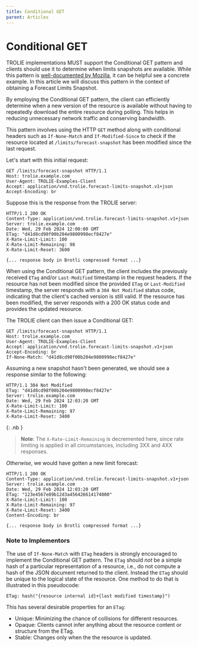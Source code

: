 ```yaml
---
title: Conditional GET
parent: Articles
---
```


# Conditional GET

TROLIE implementations MUST support the Conditional GET pattern and clients
should use it to determine when limits snapshots are available. While this
pattern is [well-documented by
Mozilla](https://developer.mozilla.org/en-US/docs/Web/HTTP/Conditional_requests),
it can be helpful see a concrete example. In this article we will discuss this
pattern in the context of obtaining a Forecast Limits Snapshot.

By employing the Conditional GET pattern, the client can efficiently determine
when a new version of the resource is available without having to repeatedly
download the entire resource during polling. This helps in reducing unnecessary
network traffic and conserving bandwidth.

This pattern involves using the HTTP `GET` method along with conditional headers
such as `If-None-Match` and `If-Modified-Since` to check if the resource located
at `/limits/forecast-snapshot` has been modified since the last request.

Let's start with this initial request:

```http
GET /limits/forecast-snapshot HTTP/1.1
Host: trolie.example.com
User-Agent: TROLIE-Examples-Client
Accept: application/vnd.trolie.forecast-limits-snapshot.v1+json
Accept-Encoding: br
```

Suppose this is the response from the TROLIE server:

```http
HTTP/1.1 200 OK
Content-Type: application/vnd.trolie.forecast-limits-snapshot.v1+json
Server: trolie.example.com
Date: Wed, 29 Feb 2024 12:00:00 GMT
ETag: "d41d8cd98f00b204e9800998ecf8427e"
X-Rate-Limit-Limit: 100
X-Rate-Limit-Remaining: 98
X-Rate-Limit-Reset: 3600

{... response body in Brotli compressed format ...}
```

When using the Conditional GET pattern, the client includes the previously
received `ETag` and/or `Last-Modified` timestamp in the request headers. If the
resource has not been modified since the provided `ETag` or `Last-Modified`
timestamp, the server responds with a `304 Not Modified` status code, indicating
that the client's cached version is still valid. If the resource has been
modified, the server responds with a 200 OK status code and provides the updated
resource.

The TROLIE client can then issue a Conditional GET:

```http
GET /limits/forecast-snapshot HTTP/1.1
Host: trolie.example.com
User-Agent: TROLIE-Examples-Client
Accept: application/vnd.trolie.forecast-limits-snapshot.v1+json
Accept-Encoding: br
If-None-Match: "d41d8cd98f00b204e9800998ecf8427e"
```

Assuming a new snapshot hasn't been generated, we should see a response similar
to the following:

```http
HTTP/1.1 304 Not Modified
ETag: "d41d8cd98f00b204e9800998ecf8427e"
Server: trolie.example.com
Date: Wed, 29 Feb 2024 12:03:20 GMT
X-Rate-Limit-Limit: 100
X-Rate-Limit-Remaining: 97
X-Rate-Limit-Reset: 3400
```

{: .nb }

> <i class="fa-solid fa-triangle-exclamation"></i> **Note**:
> The `X-Rate-Limit-Remaining` is decremented here, since
> rate limiting is applied in all circumstances, including
> 3XX and 4XX responses.

*Otherwise*, we would have gotten a new limit forecast:

```http
HTTP/1.1 200 OK
Content-Type: application/vnd.trolie.forecast-limits-snapshot.v1+json
Server: trolie.example.com
Date: Wed, 29 Feb 2024 12:03:20 GMT
ETag: "123e4567e89b12d3a456426614174000"
X-Rate-Limit-Limit: 100
X-Rate-Limit-Remaining: 97
X-Rate-Limit-Reset: 3400
Content-Encoding: br

{... response body in Brotli compressed format ...}
```


### Note to Implementors

The use of `If-None-Match` with `ETag` headers is strongly encouraged to
implement the Conditional GET pattern. The `ETag` should *not* be a simple
hash of a particular representation of a resource, i.e., do not compute
a hash of the JSON document returned to the client. Instead the `ETag` should
be unique to the logical state of the resource. One method to do that is
illustrated in this pseudocode:

```
ETag: hash("{resource internal id}+{last modified timestamp}")
```

This has several desirable properties for an `ETag`:
* Unique: Minimizing the chance of collisions for different resources.
* Opaque: Clients cannot infer anything about the resource content or structure from the ETag.
* Stable: Changes only when the the resource is updated.